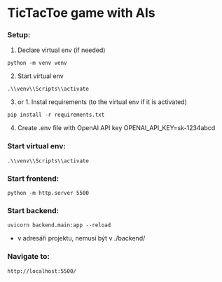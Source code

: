 # TicTacToe game with AIs

### Setup:
1. Declare virtual env (if needed)
```
python -m venv venv
```
2. Start virtual env
```
.\\venv\\Scripts\\activate
```
3. or 1. Instal requirements (to the virtual env if it is activated)
```
pip install -r requirements.txt
```
4. Create .env file with OpenAI API key
OPENAI_API_KEY=sk-1234abcd


### Start virtual env:
```
.\\venv\\Scripts\\activate
```


### Start frontend:
```
python -m http.server 5500
```

### Start backend:
```
uvicorn backend.main:app --reload
```
- v adresáři projektu, nemusí být v ./backend/

### Navigate to:
```
http://localhost:5500/
```
